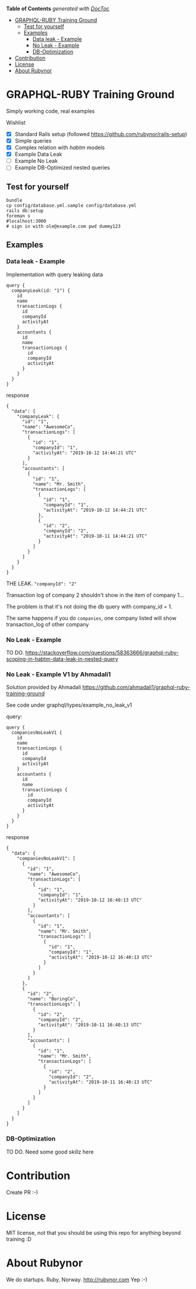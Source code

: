 <!-- START doctoc generated TOC please keep comment here to allow auto update -->
<!-- DON'T EDIT THIS SECTION, INSTEAD RE-RUN doctoc TO UPDATE -->
**Table of Contents**  *generated with [DocToc](https://github.com/thlorenz/doctoc)*

- [GRAPHQL-RUBY Training Ground](#graphql-ruby-training-ground)
  - [Test for yourself](#test-for-yourself)
  - [Examples](#examples)
    - [Data leak - Example](#data-leak---example)
    - [No Leak - Example](#no-leak---example)
    - [DB-Optimization](#db-optimization)
- [Contribution](#contribution)
- [License](#license)
- [About Rubynor](#about-rubynor)

<!-- END doctoc generated TOC please keep comment here to allow auto update -->

# GRAPHQL-RUBY Training Ground

Simply working code, real examples 

Wishlist

 - [x] Standard Rails setup (followed https://github.com/rubynor/rails-setup)
 - [x] Simple queries
 - [x] Complex relation with *habtm* models
 - [x] Example Data Leak
 - [ ] Example No Leak
 - [ ] Example DB-Optimized nested queries

## Test for yourself

    bundle
    cp config/database.yml.sample config/database.yml
    rails db:setup
    foreman s
    #localhost:3000
    # sign in with ole@example.com pwd dummy123

## Examples

### Data leak - Example

Implementation with query leaking data

    query {
      companyLeak(id: "1") {
        id
        name
        transactionLogs {
          id
          companyId
          activityAt
        }
        accountants {
          id
          name
          transactionLogs {
            id
            companyId
            activityAt
          }
        }
      }
    }

response

    {
      "data": {
        "companyLeak": {
          "id": "1",
          "name": "AwesomeCo",
          "transactionLogs": [
            {
              "id": "1",
              "companyId": "1",
              "activityAt": "2019-10-12 14:44:21 UTC"
            }
          ],
          "accountants": [
            {
              "id": "1",
              "name": "Mr. Smith",
              "transactionLogs": [
                {
                  "id": "1",
                  "companyId": "1",
                  "activityAt": "2019-10-12 14:44:21 UTC"
                },
                {
                  "id": "2",
                  "companyId": "2",
                  "activityAt": "2019-10-11 14:44:21 UTC"
                }
              ]
            }
          ]
        }
      }
    }
    
THE LEAK. `"companyId": "2"`
 
Transaction log of company 2 shouldn't show in the item of company 1...

The problem is that it's not doing the db query with company_id = 1.
   
The same happens if you do `companies`, one company listed will show transaction_log of other company    
        
### No Leak - Example
    
TO DO. https://stackoverflow.com/questions/58363666/graphql-ruby-scoping-in-habtm-data-leak-in-nested-query

### No Leak - Example V1 by Ahmadali1

Solution provided by Ahmadali https://github.com/ahmadali1/graphql-ruby-training-ground

See code under graphql/types/example_no_leak_v1

query:

    query {
      companiesNoLeakV1 {
        id
        name
        transactionLogs {
          id
          companyId
          activityAt
        }
        accountants {
          id
          name
          transactionLogs {
            id
            companyId
            activityAt
          }
        }
      }
    }

response

    {
      "data": {
        "companiesNoLeakV1": [
          {
            "id": "1",
            "name": "AwesomeCo",
            "transactionLogs": [
              {
                "id": "1",
                "companyId": "1",
                "activityAt": "2019-10-12 16:40:13 UTC"
              }
            ],
            "accountants": [
              {
                "id": "1",
                "name": "Mr. Smith",
                "transactionLogs": [
                  {
                    "id": "1",
                    "companyId": "1",
                    "activityAt": "2019-10-12 16:40:13 UTC"
                  }
                ]
              }
            ]
          },
          {
            "id": "2",
            "name": "BoringCo",
            "transactionLogs": [
              {
                "id": "2",
                "companyId": "2",
                "activityAt": "2019-10-11 16:40:13 UTC"
              }
            ],
            "accountants": [
              {
                "id": "1",
                "name": "Mr. Smith",
                "transactionLogs": [
                  {
                    "id": "2",
                    "companyId": "2",
                    "activityAt": "2019-10-11 16:40:13 UTC"
                  }
                ]
              }
            ]
          }
        ]
      }
    }

### DB-Optimization

TO DO. Need some good skillz here

# Contribution

Create PR :-)

# License

MIT license, not that you should be using this repo for anything beyond training :D 

# About Rubynor

We do startups. Ruby, Norway. http://rubynor.com Yep :-)
